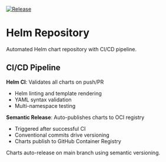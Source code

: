 [![Release](https://github.com/b1e90ff/helm-repository/actions/workflows/semantic-release.yml/badge.svg?event=workflow_run)](https://github.com/b1e90ff/helm-repository/actions/workflows/semantic-release.yml)

# Helm Repository

Automated Helm chart repository with CI/CD pipeline.

## CI/CD Pipeline

**Helm CI**: Validates all charts on push/PR
- Helm linting and template rendering
- YAML syntax validation
- Multi-namespace testing

**Semantic Release**: Auto-publishes charts to OCI registry
- Triggered after successful CI
- Conventional commits drive versioning
- Charts publish to GitHub Container Registry

Charts auto-release on main branch using semantic versioning.